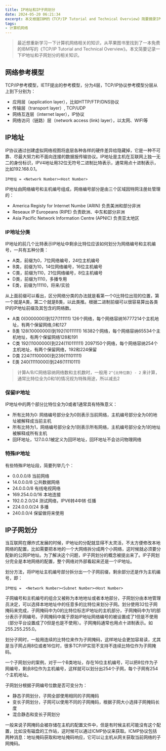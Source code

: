 ```yaml
---
title: IP地址和IP子网划分
date: 2024-05-20 06:21:34
excerpt: 本文根据IBM的《TCP/IP Tutorial and Technical Overview》简要摘录IP地址和IP地址子网划分相关知识
tags:
- 计算机网络
---
```


> 最近想重新学习一下计算机网络相关的知识，从苹果图书里找到了一本免费的IBM写的《TCP/IP Tutorial and Technical Overview》。本文简要记录一下IP地址和子网划分的相关知识。

## 网络参考模型

TCP/IP参考模型，IETF提出的参考模型，分为4层，TCP/IP协议参考模型分层从上到下分别为：

- 应用层（application layer），比如HTTP/FTP/DNS协议
- 传输层（transport layer）, TCP/UDP
- 网络互连层（internet layer），IP协议
- 网络访问（链路）层（network access (link) layer），以太网、WIFI等

## IP地址

IP协议通过创建虚拟网络视图将底层各种各样的硬件差异给隐藏掉，它是一种不可靠、尽最大努力和不面向连接的数据报传输协议。IP地址是主机在互联网上独一无二的身份标识，IPV4地址用32位无符号二进制比特表示，通常用点十进制表示，比如192.168.0.1。

`IP地址 = <Network Number><Host Number>`

IP地址由网络编号和主机编号组成，网络编号部分是由三个区域因特网注册处管理的：

- America Registy for Internet Numbe (ARIN) 负责美洲和部分非洲
- Reseaux IP Europeans (RIPE) 负责欧洲、中东和部分非洲
- Asia Pacific Network Information Centre (APNIC) 负责亚太地区

### IP地址分类

IP地址的前几个比特表示IP地址中剩余比特位应该如何划分为网络编号和主机编号，一共有五种分类：

- A类，前缀为0，7位网络编号，24位主机编号
- B类，前缀为10，14位网络编号，16位主机编号
- C类，前缀为110，21位网络编号，8位主机编号
- D类，前缀为1110，多播专用
- E类，前缀为11110，将来/实验

从上面前缀可以看出，区分网络分类的办法就是看第一个0比特位出现的位置，第一个就是A类，第二个就是B类，以此类推。根据二进制前缀可以很容易算出各类IP的IP地址前缀及其包含的网络数。

- A类 0(0000000)到127(111111) 126个网络，每个网络容纳16777214个主机地址，有两个保留网络,0和127
- B类 128(10000000)到192(10111111) 16382个网络，每个网络容纳65534个主机地址，有两个保留网络128和191
- C类 192(11000000)到224(110111111) 2097150个网络，每个网络容纳254个主机地址，有两个保留网络，192和224保留
- D类 224(11100000)到239(11101111)
- E类 240(11110000)到246(11110111)

> 计算A/B/C网络容纳网络数和主机数时，一般用 `2^{比特位数} - 2` 来计算，通常比特位全为0和1的情况视为特殊用途，所以减去2

### 保留IP地址

IP地址中的两个部分比特位全为0或者1通常具有特殊意义：

- 所有比特为0: 网络编号部分全为0则表示当前网络，主机编号部分全为0的地址被解释成当前主机
- 所有比特为1，网络编号部分全为1则表示所有网络，主机编号部分全为1的地址被解释成所有主机
- 回环地址，127.0.0.1被定义为回环地址，回环地址不会访问物理网络

### 特殊IP地址

有些特殊IP地址段，简要列举几个：

- 0.0.0.0/8 当前网络
- 14.0.0.0/8 公共数据网络
- 24.0.0.0/8 有线电视网络
- 169.254.0.0/16 本地连接
- 192.0.2.0/24 测试网络，IPV6转4中转 任播
- 224.0.0.0/24 多播
- 240.0.0/4 保留做将来使用

## IP子网划分

当互联网在爆炸式发展的时候，IP地址的分配就显得不太灵活，不太方便修改本地网络的配置，比如需要把本地的一个大网络拆分成两个小网络，这时候就必须要分配新的公网IP地址。为了解决这个问题，IP子网划分的概念被提出来了。IP子网划分完全是本地网络的配置，整个网络对外部看起来还是一个IP地址。

划分方法，将IP地址主机编号部分拆分出一个子网前缀，剩余部分还是作为主机编号，即：

`IP地址 =  <Network Number><Subnet Number><Host Number>`

子网编号和主机编号的组合又被称为本地地址或者本地部分，子网划分由本地管理员决定，可以选择本地地址中的任意多的比特位来划分子网。划分使用32位子网掩码来完成，子网掩码中为0的比特位标志IP地址的主机部分，子网掩码中为1的部分表示子网编号。子网掩码中属于原始IP地址网络编号的被设置成了1但是不使用（部分平台设置成了0但是也是不使用）。子网掩码通常也用点十进制表示。如255.255.255.0。

划分子网时，一般用连续的比特位来作为子网掩码，这样地址会更加容易读，尤其是当子网占用8位或者16位时，很多TCP/IP实现不支持不连续比特位作为子网掩码。

一个子网划分的案例，对于一个B类地址，存在16位主机编号，可以把8位作为子网编号，剩余8位作为主机编号，这样就可以划分出254个子网，每个子网有254个主机地址。

子网划分根据子网编号位数是否可变分为：

- 静态子网划分，子网全部使用相同的子网掩码
- 变长子网划分，子网可以使用不同的子网掩码，根据子网大小选择子网掩码长度
- 混合静态和变长子网划分

一般来说子网掩码会被存储在主机的配置文件中，但是有时候主机可能没有这个配置，比如没有磁盘的工作站，这时候可以通过ICMP协议来获取。ICMP协议包括两种消息：地址掩码获取和地址掩码响应，它可以让主机从网关获取当前网络的子网掩码。